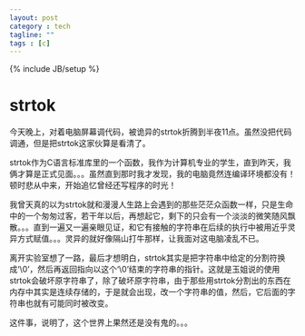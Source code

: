 ```yaml
---
layout: post
category : tech
tagline: ""
tags : [c]
---
```

{% include JB/setup %}
# strtok
今天晚上，对着电脑屏幕调代码，被诡异的strtok折腾到半夜11点。虽然没把代码调通，但是把strtok这家伙算是看清了。

strtok作为C语言标准库里的一个函数，我作为计算机专业的学生，直到昨天，我俩才算是正式见面。。。虽然直到那时我才发现，我的电脑竟然连编译环境都没有！顿时悲从中来，开始追忆曾经还写程序的时光！

我曾天真的以为strtok就和漫漫人生路上会遇到的那些茫茫众函数一样，只是生命中的一个匆匆过客，若干年以后，再想起它，剩下的只会有一个淡淡的微笑随风飘散。。。直到一遍又一遍亲眼见证，和它有接触的字符串在后续的执行中被用近乎灵异方式赋值。。。灵异的就好像隔山打牛那样，让我面对这电脑凌乱不已。

离开实验室想了一路，最后才想明白，strtok其实是把字符串中给定的分割符换成‘\0’，然后再返回指向以这个‘\0’结束的字符串的指针。这就是玉姐说的使用strtok会破坏原字符串了，除了破坏原字符串，由于那些用strtok分割出的东西在内存中其实是连续存储的，于是就会出现，改一个字符串的值，然后，它后面的字符串也就有可能同时被改变。

这件事，说明了，这个世界上果然还是没有鬼的。。。
